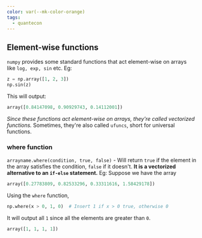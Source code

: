 ```yaml
---
color: var(--mk-color-orange)
tags:
  - quantecon
---
```


## Element-wise functions
`numpy` provides some standard functions that act element-wise on arrays like `log, exp, sin` etc. Eg:
~~~python
z = np.array([1, 2, 3])
np.sin(z)
~~~
This will output:
~~~python
array([0.84147098, 0.90929743, 0.14112001])
~~~

*Since these functions act element-wise on arrays, they're called vectorized functions.* Sometimes, they're also called `ufuncs`, short for universal functions.


### where function
`arrayname.where(condition, true, false)` - Will return `true` if the element in the array satisfies the condition, `false` if it doesn't. **It is a vectorized alternative to an `if-else` statement.** Eg: Suppose we have the array
~~~python
array([0.27783809, 0.82533296, 0.33311616, 1.58429178])
~~~
Using the `where` function,
~~~python
np.where(x > 0, 1, 0)  # Insert 1 if x > 0 true, otherwise 0
~~~
It will output all `1` since all the elements are greater than `0`.
~~~python
array([1, 1, 1, 1])
~~~
